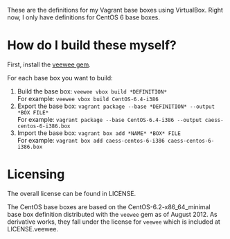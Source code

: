 These are the definitions for my Vagrant base boxes using VirtualBox.  Right now, I only have definitions for CentOS 6 base boxes.

# How do I build these myself?
First, install the [veewee gem](https://github.com/jedi4ever/veewee).

For each base box you want to build:

1. Build the base box: `veewee vbox build *DEFINITION*`<br>
  For example: `veewee vbox build CentOS-6.4-i386`
2. Export the base box: `vagrant package --base *DEFINITION* --output *BOX FILE*`<br>
  For example: `vagrant package --base CentOS-6.4-i386 --output caess-centos-6-i386.box`
3. Import the base box: `vagrant box add *NAME* *BOX* FILE`<br>
  For example: `vagrant box add caess-centos-6-i386 caess-centos-6-i386.box`

# Licensing
The overall license can be found in LICENSE.

The CentOS base boxes are based on the CentOS-6.2-x86_64_minimal base box definition distributed with the `veewee` gem as of August 2012. As derivative works, they fall under the license for `veewee` which is included at LICENSE.veewee.